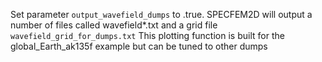 Set parameter `output_wavefield_dumps` to .true.
SPECFEM2D will output a number of files called wavefield\*.txt
and a grid file `wavefield_grid_for_dumps.txt`
This plotting function is built for the global\_Earth\_ak135f example but can
be tuned to other dumps
